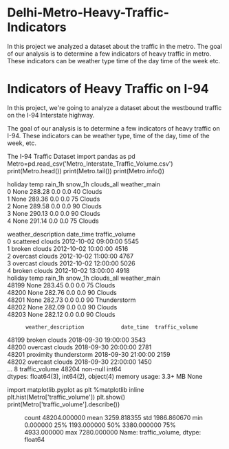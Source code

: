 # Delhi-Metro-Heavy-Traffic-Indicators
In this project we analyzed a dataset about the traffic in the metro. The goal of our analysis is to determine a few indicators of heavy traffic in metro. These indicators can be weather type time of the day time of the week etc. 
# Indicators of Heavy Traffic on I-94
In this project, we're going to analyze a dataset about the westbound traffic on the I-94 Interstate highway.

The goal of our analysis is to determine a few indicators of heavy traffic on I-94. These indicators can be weather type, time of the day, time of the week, etc.

The I-94 Traffic Dataset
import pandas as pd
Metro=pd.read_csv('Metro_Interstate_Traffic_Volume.csv')
print(Metro.head())
print(Metro.tail())
print(Metro.info())

  holiday    temp  rain_1h  snow_1h  clouds_all weather_main  \
0    None  288.28      0.0      0.0          40       Clouds   
1    None  289.36      0.0      0.0          75       Clouds   
2    None  289.58      0.0      0.0          90       Clouds   
3    None  290.13      0.0      0.0          90       Clouds   
4    None  291.14      0.0      0.0          75       Clouds   

  weather_description            date_time  traffic_volume  
0    scattered clouds  2012-10-02 09:00:00            5545  
1       broken clouds  2012-10-02 10:00:00            4516  
2     overcast clouds  2012-10-02 11:00:00            4767  
3     overcast clouds  2012-10-02 12:00:00            5026  
4       broken clouds  2012-10-02 13:00:00            4918  
      holiday    temp  rain_1h  snow_1h  clouds_all  weather_main  \
48199    None  283.45      0.0      0.0          75        Clouds   
48200    None  282.76      0.0      0.0          90        Clouds   
48201    None  282.73      0.0      0.0          90  Thunderstorm   
48202    None  282.09      0.0      0.0          90        Clouds   
48203    None  282.12      0.0      0.0          90        Clouds   

          weather_description            date_time  traffic_volume  
48199           broken clouds  2018-09-30 19:00:00            3543  
48200         overcast clouds  2018-09-30 20:00:00            2781  
48201  proximity thunderstorm  2018-09-30 21:00:00            2159  
48202         overcast clouds  2018-09-30 22:00:00            1450  
...
 8   traffic_volume       48204 non-null  int64  
dtypes: float64(3), int64(2), object(4)
memory usage: 3.3+ MB
None

import matplotlib.pyplot as plt
%matplotlib inline
plt.hist(Metro['traffic_volume'])
plt.show()
print(Metro['traffic_volume'].describe())
<Figure size 600x400 with 1 Axes>
count    48204.000000
mean      3259.818355
std       1986.860670
min          0.000000
25%       1193.000000
50%       3380.000000
75%       4933.000000
max       7280.000000
Name: traffic_volume, dtype: float64



